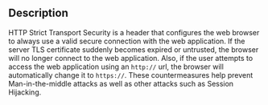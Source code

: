 ## Description

HTTP Strict Transport Security is a header that configures the web browser to always use a valid secure connection with the web application. If the server TLS certificate suddenly becomes expired or untrusted, the browser will no longer connect to the web application. Also, if the user attempts to access the web application using an `http://` url, the browser will automatically change it to `https://`. These countermeasures help prevent Man-in-the-middle attacks as well as other attacks such as Session Hijacking.
